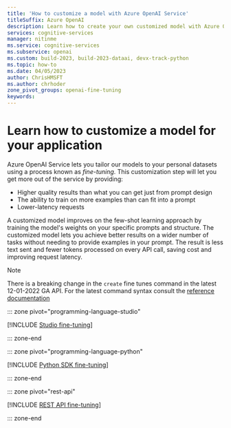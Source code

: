 ```yaml
---
title: 'How to customize a model with Azure OpenAI Service'
titleSuffix: Azure OpenAI
description: Learn how to create your own customized model with Azure OpenAI
services: cognitive-services
manager: nitinme
ms.service: cognitive-services
ms.subservice: openai
ms.custom: build-2023, build-2023-dataai, devx-track-python
ms.topic: how-to
ms.date: 04/05/2023
author: ChrisHMSFT
ms.author: chrhoder
zone_pivot_groups: openai-fine-tuning
keywords: 
---
```

# Learn how to customize a model for your application

Azure OpenAI Service lets you tailor our models to your personal datasets using a process known as *fine-tuning*. This customization step will let you get more out of the service by providing:

- Higher quality results than what you can get just from prompt design
- The ability to train on more examples than can fit into a prompt
- Lower-latency requests
 
A customized model improves on the few-shot learning approach by training the model's weights on your specific prompts and structure. The customized model lets you achieve better results on a wider number of tasks without needing to provide examples in your prompt. The result is less text sent and fewer tokens processed on every API call, saving cost and improving request latency.

> [!NOTE]
> There is a breaking change in the `create` fine tunes command in the latest 12-01-2022 GA API. For the latest command syntax consult the [reference documentation](/rest/api/cognitiveservices/azureopenaistable/fine-tunes/create)

::: zone pivot="programming-language-studio"

[!INCLUDE [Studio fine-tuning](../includes/fine-tuning-studio.md)]

::: zone-end

::: zone pivot="programming-language-python"

[!INCLUDE [Python SDK fine-tuning](../includes/fine-tuning-python.md)]

::: zone-end

::: zone pivot="rest-api"

[!INCLUDE [REST API fine-tuning](../includes/fine-tuning-rest.md)]

::: zone-end
